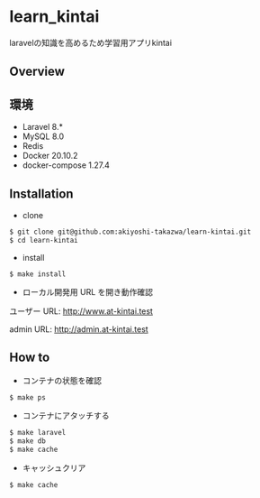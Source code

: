 # learn_kintai

laravelの知識を高めるため学習用アプリkintai

## Overview

## 環境

-   Laravel 8.*
-   MySQL 8.0
-   Redis 
-   Docker 20.10.2
-   docker-compose 1.27.4

## Installation

-   clone

```bash
$ git clone git@github.com:akiyoshi-takazwa/learn-kintai.git
$ cd learn-kintai
```

- install

```
$ make install
```

-   ローカル開発用 URL を開き動作確認

ユーザー URL: http://www.at-kintai.test

admin URL: http://admin.at-kintai.test

## How to

-   コンテナの状態を確認

```bash
$ make ps
```

-   コンテナにアタッチする

```bash
$ make laravel
$ make db
$ make cache
```

-   キャッシュクリア

```bash
$ make cache
```


